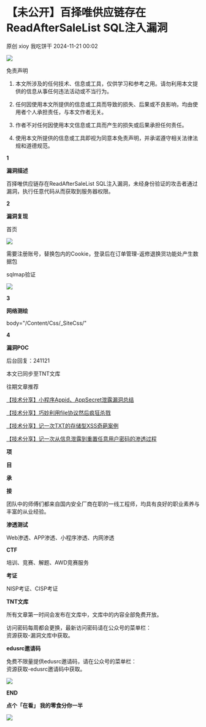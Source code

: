 #  【未公开】百择唯供应链存在ReadAfterSaleList SQL注入漏洞   
原创 xioy  我吃饼干   2024-11-21 00:02  
  
![](https://mmbiz.qpic.cn/mmbiz_gif/Sf7NlfS2U5xFyEE4z57XQ7wSLuiamExVFOOibFicstjibiaXjBJB4ib4z9lPpUoNqVy1kkgkEl2qaH7HH4X9pt0zAPUg/640?wx_fmt=gif&from=appmsg "")  
  
免责声明  
  
  
1. 本文所涉及的任何技术、信息或工具，仅供学习和参考之用。请勿利用本文提供的信息从事任何违法活动或不当行为。  
  
1. 任何因使用本文所提供的信息或工具而导致的损失、后果或不良影响，均由使用者个人承担责任，与本文作者无关。    
  
1. 作者不对任何因使用本文信息或工具而产生的损失或后果承担任何责任。   
  
1. 使用本文所提供的信息或工具即视为同意本免责声明，并承诺遵守相关法律法规和道德规范。  
  
  
  
  
**1**  
  
**漏洞描述**  
  
  
百择唯供应链存在ReadAfterSaleList SQL注入漏洞，未经身份验证的攻击者通过漏洞，执行任意代码从而获取到服务器权限。  
  
  
**2**  
  
**漏洞复现**  
  
  
首页  
  
![](https://mmbiz.qpic.cn/mmbiz_png/Sf7NlfS2U5xgMe6g2T4kvicTPBWx5Em859G4lbHZ7X5tUUq40JibYPZPYgZ8m9O7ru0vGOkr3Vf7YN5hlsny7XxQ/640?wx_fmt=png&from=appmsg "")  
  
  
  
需要注册账号，替换包内的Cookie，登录后在订单管理-返修退换货功能处产生数据包  
  
  
sqlmap验证  
  
![](https://mmbiz.qpic.cn/mmbiz_png/Sf7NlfS2U5xgMe6g2T4kvicTPBWx5Em85wHXyaM8NKzPoV2oE6PgBTibfib8K3hPEE1pDUwXn5xmibDKmKfFEwveZg/640?wx_fmt=png&from=appmsg "")  
  
  
**3**  
  
**网络测绘**  
  
  
body="/Content/Css/_SiteCss/"  
  
  
**4**  
  
**漏洞POC**  
  
  
后台回复：241121  
  
本文已同步至TNT文库  
  
  
往期文章推荐  
  
[【技术分享】小程序Appid、AppSecret泄露漏洞总结](http://mp.weixin.qq.com/s?__biz=MzkzODY2ODA0OA==&mid=2247485881&idx=1&sn=7ba2c314a504ba37953ee8754f64eb7c&chksm=c2fdf0c6f58a79d0162be4727fde7b1c1466d9301f17070fff27130cc2579abfa50a2955121a&scene=21#wechat_redirect)  
  
  
[【技术分享】巧妙利用file协议然后疯狂杀戮](http://mp.weixin.qq.com/s?__biz=MzkzODY2ODA0OA==&mid=2247485664&idx=1&sn=42148a8fbeb2063dc1d5d1f3f1e3755a&chksm=c2fdf19ff58a78893c620cf01a2e09bbd8e60e090d6173923f1d64d5dfd7b8f86a355e0e51b1&scene=21#wechat_redirect)  
  
  
[【技术分享】记一次TXT的存储型XSS奇葩案例](http://mp.weixin.qq.com/s?__biz=MzkzODY2ODA0OA==&mid=2247484891&idx=1&sn=1b3d11b0cc913956fb1bbeb85352a34c&chksm=c2fdfca4f58a75b2fc0c477d357ee2e47fd8369227a8f43b834d0c4e20ee4e752b8dfff52a28&scene=21#wechat_redirect)  
  
  
[【技术分享】记一次从信息泄露到重置任意用户密码的渗透过程](http://mp.weixin.qq.com/s?__biz=MzkzODY2ODA0OA==&mid=2247484421&idx=1&sn=6c88587f4f793b98dd4d610580cc0bc6&chksm=c2fdfd7af58a746caaecc5d870375aaf70366dfacafe293548a3217747ea160ca945c90f00c9&scene=21#wechat_redirect)  
  
  
  
**项**  
  
**目**  
  
**承**  
  
**接**  
  
  
团队中的师傅们都来自国内安全厂商在职的一线工程师，均具有良好的职业素养与丰富的从业经验。  
  
  
**渗透测试**  
  
Web渗透、APP渗透、小程序渗透、内网渗透  
  
  
**CTF**  
  
培训、竞赛、解题、AWD竞赛服务  
  
  
**考证**  
  
NISP考证、CISP考证  
  
**TNT文库**  
  
所有文章第一时间会发布在文库中，文库中的内容全部免费开放。  
  
访问密码每周都会更换，最新访问密码请在公众号的菜单栏：  
资源获取-漏洞文库中获取。  
  
  
  
**edusrc邀请码**  
  
免费不限量提供edusrc邀请码，请在公众号的菜单栏：  
资源获取-edusrc邀请码中获取。  
  
  
![](https://mmbiz.qpic.cn/mmbiz_gif/Sf7NlfS2U5xFyEE4z57XQ7wSLuiamExVFPrAj3cz2WcBuKGDLlvrymDVfrM6O7sEyazgyicfE2Aiae7snhCxlFiayQ/640?wx_fmt=gif&from=appmsg "")  
  
**END**  
  
**点个「在看」 我的零食分你一半**  
  
![](https://mmbiz.qpic.cn/mmbiz_gif/Sf7NlfS2U5xFyEE4z57XQ7wSLuiamExVF7TBSGZtt9STZ9wnfI9LO4866pcBGia57FbQ0QibsTYyZefPX7Uv0xMdQ/640?wx_fmt=gif&from=appmsg "")  
  
  
